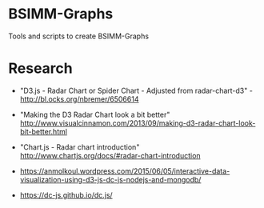 # BSIMM-Graphs
Tools and scripts to create BSIMM-Graphs



# Research

 - "D3.js - Radar Chart or Spider Chart - Adjusted from radar-chart-d3" - http://bl.ocks.org/nbremer/6506614
 - "Making the D3 Radar Chart look a bit better" http://www.visualcinnamon.com/2013/09/making-d3-radar-chart-look-bit-better.html
 - "Chart.js - Radar chart introduction" http://www.chartjs.org/docs/#radar-chart-introduction

  - https://anmolkoul.wordpress.com/2015/06/05/interactive-data-visualization-using-d3-js-dc-js-nodejs-and-mongodb/
  - https://dc-js.github.io/dc.js/
